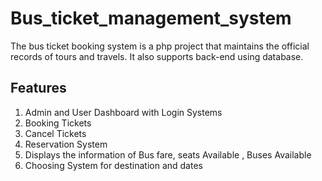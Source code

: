 # Bus_ticket_management_system
The bus ticket booking system is a php project that maintains the official records of tours and travels. It also supports back-end using database.

## Features
1. Admin and User Dashboard with Login Systems
2. Booking Tickets
3. Cancel Tickets
4. Reservation System
5. Displays the information of Bus fare, seats Available , Buses Available
6. Choosing System for destination and dates
